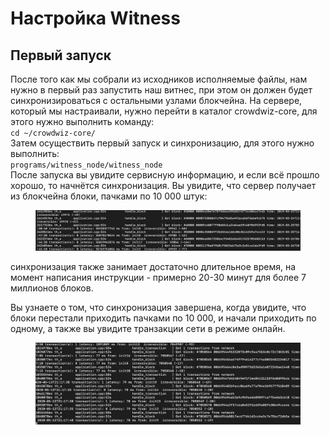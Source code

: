 # Настройка Witness

## Первый запуск

После того как мы собрали из исходников исполняемые файлы, нам нужно в первый раз запустить наш витнес, при этом он должен будет синхронизироваться с остальными узлами блокчейна. На сервере, который мы настраивали, нужно перейти в каталог crowdwiz-core, для этого нужно выполнить команду:\
`cd ~/crowdwiz-core/`\
Затем осуществить первый запуск и синхронизацию, для этого нужно выполнить:\
`programs/witness_node/witness_node`\
После запуска вы увидите сервисную информацию, и если всё прошло хорошо, то начнётся синхронизация. Вы увидите, что сервер получает из блокчейна блоки, пачками по 10 000 штук:

<figure><img src="../.gitbook/assets/image (14).png" alt=""><figcaption></figcaption></figure>

синхронизация также занимает достаточно длительное время, на момент написания инструкции - примерно 20-30 минут для более 7 миллионов блоков.

Вы узнаете о том, что синхронизация завершена, когда увидите, что блоки перестали приходить пачками по 10 000, и начали приходить по одному, а также вы увидите транзакции сети в режиме онлайн.

<figure><img src="../.gitbook/assets/image (2).png" alt=""><figcaption></figcaption></figure>
